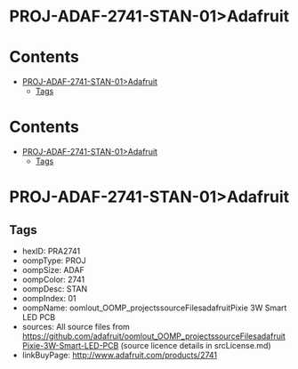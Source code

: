
PROJ-ADAF-2741-STAN-01>Adafruit
===============================

Contents
========

* [PROJ-ADAF-2741-STAN-01>Adafruit](#proj-adaf-2741-stan-01adafruit)
	* [Tags](#tags)

Contents
========

* [PROJ-ADAF-2741-STAN-01>Adafruit](#proj-adaf-2741-stan-01adafruit)
	* [Tags](#tags)

# PROJ-ADAF-2741-STAN-01>Adafruit

## Tags

- hexID: PRA2741
- oompType: PROJ
- oompSize: ADAF
- oompColor: 2741
- oompDesc: STAN
- oompIndex: 01
- oompName: oomlout_OOMP_projectssourceFilesadafruitPixie 3W Smart LED PCB
- sources: All source files from https://github.com/adafruit/oomlout_OOMP_projectssourceFilesadafruitPixie-3W-Smart-LED-PCB (source licence details in srcLicense.md)
- linkBuyPage: http://www.adafruit.com/products/2741
